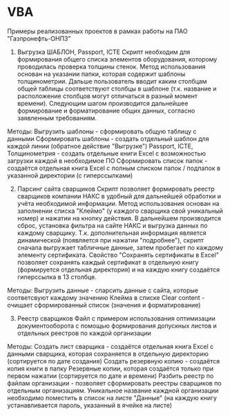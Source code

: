 # VBA

Примеры реализованных проектов в рамках работы на ПАО "Газпронефть-ОНПЗ"

1) Выгрузка ШАБЛОН, Passport, ICTE
  Скрипт необходим для формирования общего списка элементов оборудования, которому проводилась проверка толщины стенок. Метод использования основан на указании папки, которая содержит шаблоны толщинометрии. Дальше пользователь вводит каким столбцам общей таблицы соответствуют столбцы в шаблоне (т.к. название и расположение столбцов могут отличаться в разный момент времени). Следующим шагом производится дальнейшее формирование и форматирование общих данных, согласно заявленным требованиям.
  
  Методы:
    Выгрузить шаблоны - сформировать общую таблицу с данными
    Сформировать шаблоны - создать отдельный шаблон для каждой линии (обратное действие "Выгрузке")
    Passport, ICTE, Толщинометрия - создать отдельные книги Excel с возможностью загрузки каждой в необходимое ПО
    Сформировать список папок - создаётся отдельная книга Excel с полным списком папок / подпапок в указанной директории (с гиперссылками)
  
  
2) Парсинг сайта сварщиков
  Скрипт позволяет формировать реестр сварщиков компании НАКС в удобный для дальнейшей обработки и учёта необходимой информации. Метод использования основан на заполнении списка "Клеймо" (у каждого сварщика свой уникальный номер) и нажатии на кнопку действия. В дальнейшем производится сброс, установка фильтра на сайте НАКС и выгрузка данных по каждому сварщику. Т.к. дополнительная информация является динамической (появляется при нажатии "подробнее"), скрипт сначала выгружает табличные данные, затем пробегает по каждому элементу сертификата. Свойство "Сохранять сертификаты в Excel" позволяет сохранять каждый сертификат в отдельную книгу (формируется отдельная директория) и на каждую книгу создаётся гиперссылка в 13 столбце.
  
  Методы:
    Выгрузить данные - спарсить данные с сайта, которые соответсвуют каждому значению Клейма в списке
    Clear content - очищает сформированный список (значения и форматирование)
  
  
3) Реестр сварщиков
  Файл с примером использования оптимизации документооборота с помощью формирования допускных листов и отдельных реестров по каждой организации
  
  Методы:
    Создать лист сварщика - создаётся отдельная книга Excel с данными сварщика, которая сохраняется в отдельную директорию (сортируется по дате создания)
    Создать резервную копию - создаётся копия книги в папку Резервные копии, которая создаётся только при первом нажатии (сортируется по дате и времени)
    Разбить реестр по файлам организации - позволяет сформировать реестры сварщиков по отдельным организациям. Уникальное название каждной организации необходимо поместить в список на листе "Данные" (на каждую книгу устанавливается пароль, указанный в ячейке на листе)
